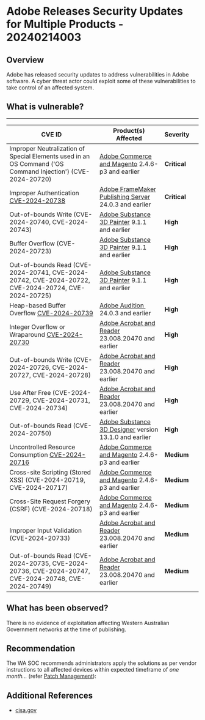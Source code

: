 # Adobe Releases Security Updates for Multiple Products - 20240214003

## Overview

Adobe has released security updates to address vulnerabilities in Adobe software. A cyber threat actor could exploit some of these vulnerabilities to take control of an affected system.

## What is vulnerable?

---

| CVE ID                                                                                                            | Product(s) Affected                                                                                                                            | Severity |     |       
| ----------------------------------------------------------------------------------------------------------------- | ---------------------------------------------------------------------------------------------------------------------------------------------- | -------- | --- |
| Improper Neutralization of Special Elements used in an OS Command ('OS Command Injection') (CVE-2024-20720)       | [Adobe Commerce and Magento](https://helpx.adobe.com/security/products/magento/apsb24-03.html)  2.4.6-p3 and earlier                           | **Critical** |     |
| Improper Authentication  [CVE-2024-20738](https://cve.mitre.org/cgi-bin/cvename.cgi?name=CVE-2024-20738)          | [Adobe FrameMaker Publishing Server](https://helpx.adobe.com/security/products/framemaker-publishing-server/apsb24-10.html) 24.0.3 and earlier | **Critical** |     |
| Out-of-bounds Write (CVE-2024-20740, CVE-2024-20743)                                                              | [Adobe Substance 3D Painter](https://helpx.adobe.com/security/products/substance3d_painter/apsb24-04.html) 9.1.1 and earlier                   | **High** |     |
| Buffer Overflow (CVE-2024-20723)                                                                                  | [Adobe Substance 3D Painter](https://helpx.adobe.com/security/products/substance3d_painter/apsb24-04.html) 9.1.1 and earlier                   | **High** |     |
| Out-of-bounds Read (CVE-2024-20741, CVE-2024-20742, CVE-2024-20722, CVE-2024-20724, CVE-2024-20725)               | [Adobe Substance 3D Painter](https://helpx.adobe.com/security/products/substance3d_painter/apsb24-04.html) 9.1.1 and earlier                   | **High** |     |
| Heap-based Buffer Overflow [CVE-2024-20739](https://cve.mitre.org/cgi-bin/cvename.cgi?name=CVE-2024-20739)        | [Adobe Audition ](https://helpx.adobe.com/security/products/audition/apsb24-11.html)  24.0.3 and earlier                                       | **High** |     |
| Integer Overflow or Wraparound [CVE-2024-20730](http://cve.mitre.org/cgi-bin/cvename.cgi?name=CVE-2024-20730)     | [Adobe Acrobat and Reader](https://helpx.adobe.com/security/products/acrobat/apsb24-07.html) 23.008.20470 and earlier                          | **High** |     |
| Out-of-bounds Write (CVE-2024-20726, CVE-2024-20727, CVE-2024-20728)                                              | [Adobe Acrobat and Reader](https://helpx.adobe.com/security/products/acrobat/apsb24-07.html) 23.008.20470 and earlier                          | **High** |     |
| Use After Free (CVE-2024-20729, CVE-2024-20731, CVE-2024-20734)                                                   | [Adobe Acrobat and Reader](https://helpx.adobe.com/security/products/acrobat/apsb24-07.html) 23.008.20470 and earlier                          | **High** |     |
| Out-of-bounds Read (CVE-2024-20750)                                                                               | [Adobe Substance 3D Designer](https://helpx.adobe.com/security/products/substance3d_designer/apsb24-13.html) version 13.1.0 and earlier        | **High** |     |
| Uncontrolled Resource Consumption [CVE-2024-20716](https://cve.mitre.org/cgi-bin/cvename.cgi?name=CVE-2024-20716) | [Adobe Commerce and Magento](https://helpx.adobe.com/security/products/magento/apsb24-03.html)  2.4.6-p3 and earlier                           | **Medium** |     |
| Cross-site Scripting (Stored XSS) (CVE-2024-20719, CVE-2024-20717)                                                | [Adobe Commerce and Magento](https://helpx.adobe.com/security/products/magento/apsb24-03.html)  2.4.6-p3 and earlier                           | **Medium** |     |
| Cross-Site Request Forgery (CSRF) (CVE-2024-20718)                                                                | [Adobe Commerce and Magento](https://helpx.adobe.com/security/products/magento/apsb24-03.html)  2.4.6-p3 and earlier                           | **Medium** |     |
| Improper Input Validation (CVE-2024-20733)                                                                        | [Adobe Acrobat and Reader](https://helpx.adobe.com/security/products/acrobat/apsb24-07.html) 23.008.20470 and earlier                          | **Medium** |     |
| Out-of-bounds Read (CVE-2024-20735, CVE-2024-20736, CVE-2024-20747, CVE-2024-20748, CVE-2024-20749)               | [Adobe Acrobat and Reader](https://helpx.adobe.com/security/products/acrobat/apsb24-07.html) 23.008.20470 and earlier                          | **Medium** |     |


## What has been observed?

There is no evidence of exploitation affecting Western Australian Government networks at the time of publishing.

## Recommendation

The WA SOC recommends administrators apply the solutions as per vendor instructions to all affected devices within expected timeframe of *one month...* (refer [Patch Management](../guidelines/patch-management.md)):

## Additional References

- [cisa.gov](https://www.cisa.gov/news-events/alerts/2024/02/13/adobe-releases-security-updates-multiple-products)
